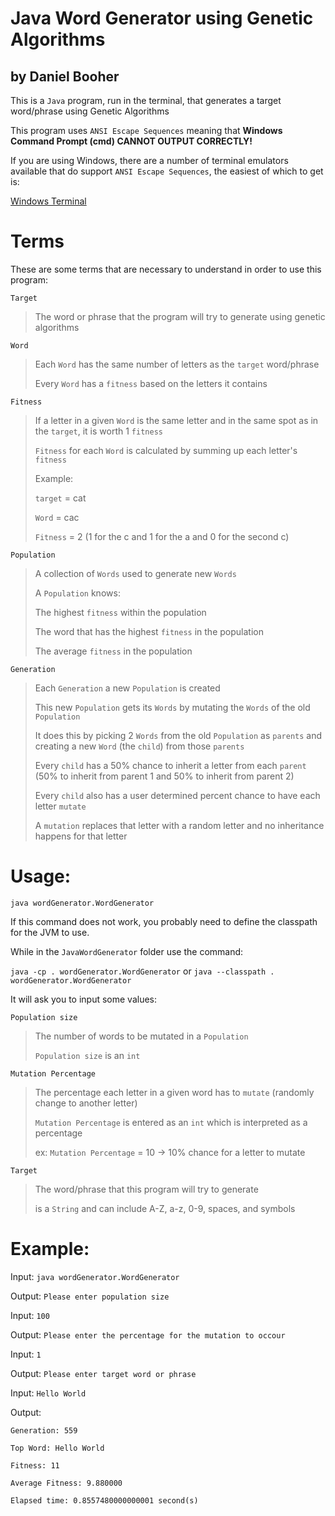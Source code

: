 # Java Word Generator using Genetic Algorithms

## by Daniel Booher

This is a `Java` program, run in the terminal, that generates a target word/phrase using Genetic Algorithms

This program uses `ANSI Escape Sequences` meaning that **Windows Command Prompt (cmd) CANNOT OUTPUT CORRECTLY!** 

If you are using Windows, there are a number of terminal emulators available that do support `ANSI Escape Sequences`, the easiest of which to get is:

[Windows Terminal](https://www.microsoft.com/en-us/p/windows-terminal-preview/9n0dx20hk701?activetab=pivot:overviewtab)

# Terms

These are some terms that are necessary to understand in order to use this program:

`Target`
> The word or phrase that the program will try to generate using genetic algorithms

`Word`
> Each `Word` has the same number of letters as the `target` word/phrase
>
> Every `Word` has a `fitness` based on the letters it contains

`Fitness`
> If a letter in a given `Word` is the same letter and in the same spot as in the `target`, it is worth 1 `fitness` 
> 
> `Fitness` for each `Word` is calculated by summing up each letter's `fitness`
> 
> Example:
> 
> `target` = cat
> 
> `Word` = cac
> 
> `Fitness` = 2 (1 for the c and 1 for the a and 0 for the second c)

`Population`
> A collection of `Words` used to generate new `Words`
>
> A `Population` knows:
> 
> The highest `fitness` within the population
>
> The word that has the highest `fitness` in the population
>
> The average `fitness` in the population

`Generation`
> Each `Generation` a new `Population` is created
>
> This new `Population` gets its `Words` by mutating the `Words` of the old `Population`
>
> It does this by picking 2 `Words` from the old `Population` as `parents` and creating a new `Word` (the `child`) from those `parents`
>
> Every `child` has a 50% chance to inherit a letter from each `parent` (50% to inherit from parent 1 and 50% to inherit from parent 2)
>
> Every `child` also has a user determined percent chance to have each letter `mutate`
>
> A `mutation` replaces that letter with a random letter and no inheritance happens for that letter

# Usage: 

`java wordGenerator.WordGenerator`

If this command does not work, you probably need to define the classpath for the JVM to use. 

While in the `JavaWordGenerator` folder use the command: 

`java -cp . wordGenerator.WordGenerator` or `java --classpath . wordGenerator.WordGenerator`

It will ask you to input some values:

`Population size`
> The number of words to be mutated in a `Population`
> 
> `Population size` is an `int`

`Mutation Percentage`
> The percentage each letter in a given word has to `mutate` (randomly change to another letter)
> 
> `Mutation Percentage` is entered as an `int` which is interpreted as a percentage
> 
> ex: `Mutation Percentage` = 10 -> 10% chance for a letter to mutate

`Target`
> The word/phrase that this program will try to generate
> 
> is a `String` and can include A-Z, a-z, 0-9, spaces, and symbols

# Example:

Input: `java wordGenerator.WordGenerator`

Output: `Please enter population size`

Input: `100`

Output: `Please enter the percentage for the mutation to occour`

Input: `1`

Output: `Please enter target word or phrase`

Input: `Hello World`

Output: 
        
```
Generation: 559

Top Word: Hello World

Fitness: 11

Average Fitness: 9.880000

Elapsed time: 0.8557480000000001 second(s)
```